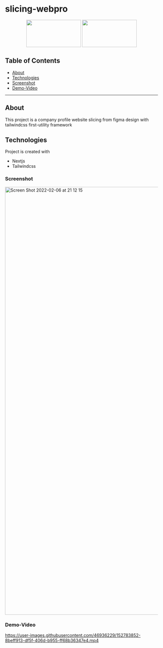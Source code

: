 # slicing-webpro


<p align="center">
    <img src="https://user-images.githubusercontent.com/46936229/153215761-c2713150-1ae4-4b83-a08e-f57d53ffd401.svg" height="90px" width="180px">  
    <img src="https://user-images.githubusercontent.com/46936229/153215796-1b35b457-7877-48ce-b541-a635790cd58c.svg" height="90px" width="180px">
</p>

## Table of Contents
- [About](#About)
- [Technologies](#Technologies)
- [Screenshot](#Screenshot)
- [Demo-Video](#Demo-Video)
---


## About
This project is a company profile website slicing from figma design with
tailwindcss first-utility framework  

## Technologies
Project is created with

* Nextjs
* Tailwindcss



### Screenshot

<img width="1408" alt="Screen Shot 2022-02-06 at 21 12 15" src="https://user-images.githubusercontent.com/46936229/152685620-4391d514-c2ed-4e78-a44b-e1f349caa5e7.png">


### Demo-Video

https://user-images.githubusercontent.com/46936229/152783852-8beff913-df5f-406d-b955-ff68b36347e4.mp4

